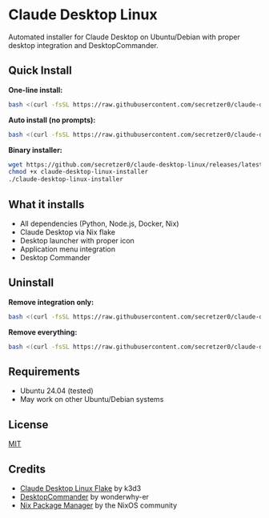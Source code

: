 # Claude Desktop Linux

Automated installer for Claude Desktop on Ubuntu/Debian with proper desktop integration and DesktopCommander.

## Quick Install

**One-line install:**
```bash
bash <(curl -fsSL https://raw.githubusercontent.com/secretzer0/claude-desktop-linux/main/install.sh)
```

**Auto install (no prompts):**
```bash
bash <(curl -fsSL https://raw.githubusercontent.com/secretzer0/claude-desktop-linux/main/install.sh) --auto
```

**Binary installer:**
```bash
wget https://github.com/secretzer0/claude-desktop-linux/releases/latest/download/claude-desktop-linux-installer
chmod +x claude-desktop-linux-installer
./claude-desktop-linux-installer
```

## What it installs

- All dependencies (Python, Node.js, Docker, Nix)
- Claude Desktop via Nix flake
- Desktop launcher with proper icon
- Application menu integration
- Desktop Commander

## Uninstall

**Remove integration only:**
```bash
bash <(curl -fsSL https://raw.githubusercontent.com/secretzer0/claude-desktop-linux/main/uninstall.sh)
```

**Remove everything:**
```bash
bash <(curl -fsSL https://raw.githubusercontent.com/secretzer0/claude-desktop-linux/main/uninstall.sh) --full
```

## Requirements

- Ubuntu 24.04 (tested)
- May work on other Ubuntu/Debian systems

## License

[MIT](LICENSE)

## Credits

- [Claude Desktop Linux Flake](https://github.com/k3d3/claude-desktop-linux-flake) by k3d3
- [DesktopCommander](https://github.com/wonderwhy-er/desktop-commander) by wonderwhy-er
- [Nix Package Manager](https://nixos.org/) by the NixOS community

